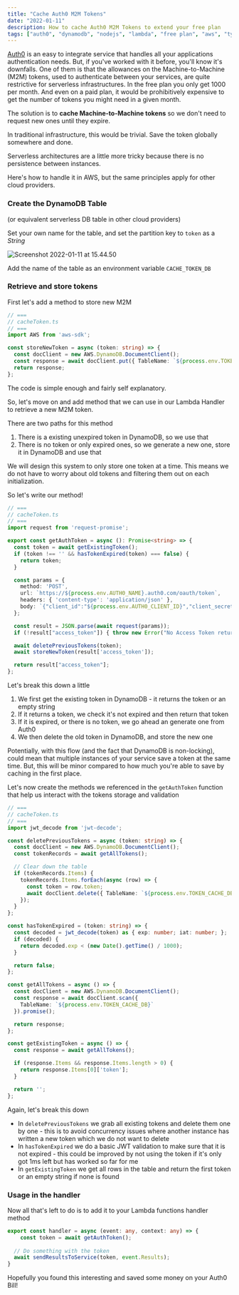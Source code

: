```yaml
---
title: "Cache Auth0 M2M Tokens"
date: "2022-01-11"
description: How to cache Auth0 M2M Tokens to extend your free plan
tags: ["auth0", "dynamodb", "nodejs", "lambda", "free plan", "aws", "typescript"]
---
```


[Auth0](https://auth0.com) is an easy to integrate service that handles all your applications authentication needs. But, if you've worked with it before, you'll know it's downfalls. One of them is that the allowances on the Machine-to-Machine (M2M) tokens, used to authenticate between your services, are quite restrictive for serverless infrastructures. In the free plan you only get 1000 per month. And even on a paid plan, it would be prohibitively expensive to get the number of tokens you might need in a given month.

The solution is to **cache Machine-to-Machine tokens** so we don't need to request new ones until they expire. 

In traditional infrastructure, this would be trivial. Save the token globally somewhere and done.

Serverless architectures are a little more tricky because there is no persistence between instances.



Here's how to handle it in AWS, but the same principles apply for other cloud providers.



### Create the DynamoDB Table

(or equivalent serverless DB table in other cloud providers)

Set your own name for the table, and set the partition key to `token` as a *String*



![Screenshot 2022-01-11 at 15.44.50](/Users/joshghent/Projects/blog/content/assets/images/dynamodb-creation.png)



Add the name of the table as an environment variable `CACHE_TOKEN_DB`



### Retrieve and store tokens

First let's add a method to store new M2M

```ts
// ===
// cacheToken.ts
// ===
import AWS from 'aws-sdk';

const storeNewToken = async (token: string) => {
  const docClient = new AWS.DynamoDB.DocumentClient();
  const response = await docClient.put({ TableName: `${process.env.TOKEN_CACHE_DB}`, Item: { token } }).promise();
  return response;
};
```



The code is simple enough and fairly self explanatory.

So, let's move on and add method that we can use in our Lambda Handler to retrieve a new M2M token.

There are two paths for this method

1. There is a existing unexpired token in DynamoDB, so we use that
2. There is no token or only expired ones, so we generate a new one, store it in DynamoDB and use that



We will design this system to only store one token at a time. This means we do not have to worry about old tokens and filtering them out on each initialization.



So let's write our method!

```ts
// ===
// cacheToken.ts
// ===
import request from 'request-promise';

export const getAuthToken = async (): Promise<string> => {
  const token = await getExistingToken();
  if (token !== '' && hasTokenExpired(token) === false) {
    return token;
  }

  const params = {
    method: 'POST',
    url: `https://${process.env.AUTH0_NAME}.auth0.com/oauth/token`,
    headers: { 'content-type': 'application/json' },
    body: `{"client_id":"${process.env.AUTH0_CLIENT_ID}","client_secret":"${process.env.AUTH0_CLIENT_SECRET}","audience":"${process.env.AUTH0_AUDIENCE}","grant_type":"client_credentials"}`,
  };

  const result = JSON.parse(await request(params));
  if (!result["access_token"]) { throw new Error("No Access Token returned"); }

  await deletePreviousTokens(token);
  await storeNewToken(result['access_token']);

  return result["access_token"];
};
```

Let's break this down a little

1. We first get the existing token in DynamoDB - it returns the token or an empty string
2. If it returns a token, we check it's not expired and then return that token
3. If it is expired, or there is no token, we go ahead an generate one from Auth0
4. We then delete the old token in DynamoDB, and store the new one

Potentially, with this flow (and the fact that DynamoDB is non-locking), could mean that multiple instances of your service save a token at the same time. But, this will be minor compared to how much you're able to save by caching in the first place.



Let's now create the methods we referenced in the `getAuthToken` function that help us interact with the tokens storage and validation

```ts
// ===
// cacheToken.ts
// ===
import jwt_decode from 'jwt-decode';

const deletePreviousTokens = async (token: string) => {
  const docClient = new AWS.DynamoDB.DocumentClient();
  const tokenRecords = await getAllTokens();

  // Clear down the table
  if (tokenRecords.Items) {
    tokenRecords.Items.forEach(async (row) => {
      const token = row.token;
      await docClient.delete({ TableName: `${process.env.TOKEN_CACHE_DB}`, Key: { "token": token } }).promise();
    });
  }
};

const hasTokenExpired = (token: string) => {
  const decoded = jwt_decode(token) as { exp: number; iat: number; };
  if (decoded) {
    return decoded.exp < (new Date().getTime() / 1000);
  }

  return false;
};

const getAllTokens = async () => {
  const docClient = new AWS.DynamoDB.DocumentClient();
  const response = await docClient.scan({
    TableName: `${process.env.TOKEN_CACHE_DB}`
  }).promise();

  return response;
};

const getExistingToken = async () => {
  const response = await getAllTokens();

  if (response.Items && response.Items.length > 0) {
    return response.Items[0]['token'];
  }

  return '';
};
```



Again, let's break this down

- In `deletePreviousTokens` we grab all existing tokens and delete them one by one - this is to avoid concurrency issues where another instance has written a new token which we do not want to delete
- In `hasTokenExpired` we do a basic JWT validation to make sure that it is not expired - this could be improved by not using the token if it's only got 1ms left but has worked so far for me
- In `getExistingToken` we get all rows in the table and return the first token or an empty string if none is found



### Usage in the handler

Now all that's left to do is to add it to your Lambda functions handler method

```ts
export const handler = async (event: any, context: any) => {
	const token = await getAuthToken();
  
  // Do something with the token
  await sendResultsToService(token, event.Results);
}
```



Hopefully you found this interesting and saved some money on your Auth0 Bill!
